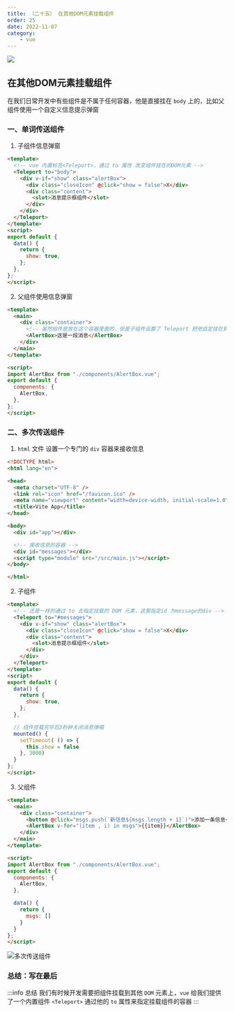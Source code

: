 ```yaml
---
title: （二十五） 在其他DOM元素挂载组件
order: 25
date: 2022-11-07
category:
    - vue
---
```


![](https://image.zswei.xyz/img/202211121813358.webp)

##  在其他DOM元素挂载组件
在我们日常开发中有些组件是不属于任何容器，他是直接挂在 `body` 上的，比如父组件使用一个自定义信息提示弹窗

### 一、单词传送组件
1. 子组件信息弹窗
```html
<template>
  <!-- vue 内置标签<Teleport>，通过 to 属性 改变组件挂在的DOM元素 -->
  <Teleport to="body">
    <div v-if="show" class="alertBox">
      <div class="closeIcon" @click="show = false">X</div>
      <div class="content">
        <slot>消息提示框组件</slot>
      </div>
    </div>
  </Teleport>
</template>
<script>
export default {
  data() {
    return {
      show: true,
    };
  },
};
</script>
```

2. 父组件使用信息弹窗
```html
<template>
  <main>
    <div class="container">
      <!-- 虽然组件是放在这个容器里面的，但是子组件设置了 Teleport 把他自定挂在到了body 上 -->
      <AlertBox>这是一段消息</AlertBox>
    </div>
  </main>
</template>

<script>
import AlertBox from "./components/AlertBox.vue";
export default {
  components: {
    AlertBox,
  },
};
</script>
```

### 二、多次传送组件
1. `html` 文件 设置一个专门的 `div` 容器来接收信息
```html
<!DOCTYPE html>
<html lang="en">

<head>
  <meta charset="UTF-8" />
  <link rel="icon" href="/favicon.ico" />
  <meta name="viewport" content="width=device-width, initial-scale=1.0" />
  <title>Vite App</title>
</head>

<body>
  <div id="app"></div>

  <!-- 接收信息的容器 -->
  <div id="messages"></div>
  <script type="module" src="/src/main.js"></script>
</body>

</html>
```

2. 子组件
```html
<template>
  <!-- 还是一样的通过 to 去指定挂载的 DOM 元素，这里指定id 为message的div -->
  <Teleport to="#messages">
    <div v-if="show" class="alertBox">
      <div class="closeIcon" @click="show = false">X</div>
      <div class="content">
        <slot>消息提示框组件</slot>
      </div>
    </div>
  </Teleport>
</template>
<script>
export default {
  data() {
    return {
      show: true,
    };
  },

  // 组件挂载完毕后3秒钟关闭消息弹唱
  mounted() {
    setTimeout( () => {
      this.show = false
    }, 3000)
  }
};
</script>
```

3. 父组件
```html
<template>
  <main>
    <div class="container">
      <button @click="msgs.push(`新信息${msgs.length + 1}`)">添加一条信息</button>
      <AlertBox v-for="(item , i) in msgs">{{item}}</AlertBox>
    </div>
  </main>
</template>

<script>
import AlertBox from "./components/AlertBox.vue";
export default {
  components: {
    AlertBox,
  },

  data() {
    return {
      msgs: []
    }
  }
};
</script>
```

![多次传送组件](https://image.zswei.xyz/img/vue-25.png)

### 总结：写在最后
:::info 总结
我们有时候开发需要把组件挂载到其他 `DOM` 元素上，`vue` 给我们提供了一个内置组件 `<Teleport>` 通过他的 `to` 属性来指定挂载组件的容器
:::